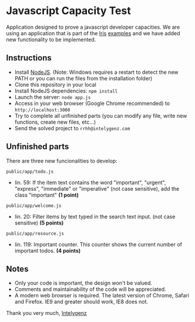# Javascript Capacity Test

Application designed to prove a javascript developer capacities. We are using an application that is part of the [Iris](http://thegameofcode.github.io/iris/) [examples](http://thegameofcode.github.io/iris/examples/todo-list/index.html) and we have added new functionality to be implemented.

## Instructions

- Install [NodeJS](http://nodejs.org/). (Note: Windows requires a restart to detect the new PATH or you can run the files from the installation folder)
- Clone this repository in your local
- Install NodeJS dependencies: `npm install`
- Launch the server: `node app.js`
- Access in your web browser (Google Chrome recommended) to `http://localhost:3000`
- Try to complete all unfinished parts (you can modify any file, write new functions, create new files, etc...)
- Send the solved project to `rrhh@intelygenz.com`

## Unfinished parts

There are three new funcionalities to develop:

`public/app/todo.js`
 - lin. 59: If the item text contains the word "important", "urgent", "express", "immediate" or "imperative" (not case sensitive), add the class "important" __(1 point)__

`public/app/welcome.js`
 - lin. 20: Filter items by text typed in the search text input. (not case sensitive) __(5 points)__

`public/app/resource.js`
 - lin. 119: Important counter. This counter shows the current number of important todos. __(4 points)__

## Notes

 - Only your code is important, the design won't be valued.
 - Comments and maintainability of the code will be appreciated.
 - A modern web browser is required. The latest version of Chrome, Safari and Firefox. IE9 and greater should work, IE8 does not.

Thank you very much,
[Intelygenz](http://www.intelygenz.com/en/)

